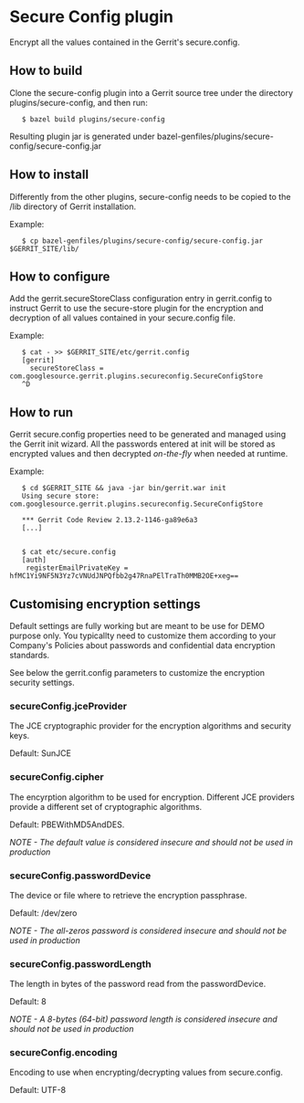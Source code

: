 # Secure Config plugin

Encrypt all the values contained in the Gerrit's secure.config.

## How to build

Clone the secure-config plugin into a Gerrit source tree under the
directory plugins/secure-config, and then run:

```
   $ bazel build plugins/secure-config
```

Resulting plugin jar is generated under
bazel-genfiles/plugins/secure-config/secure-config.jar

## How to install

Differently from the other plugins, secure-config needs to be copied to the /lib
directory of Gerrit installation.

Example:

```
   $ cp bazel-genfiles/plugins/secure-config/secure-config.jar $GERRIT_SITE/lib/
```

## How to configure

Add the gerrit.secureStoreClass configuration entry in gerrit.config to instruct
Gerrit to use the secure-store plugin for the encryption and decryption of all
values contained in your secure.config file.

Example:

```
   $ cat - >> $GERRIT_SITE/etc/gerrit.config
   [gerrit]
     secureStoreClass = com.googlesource.gerrit.plugins.secureconfig.SecureConfigStore
   ^D
```

## How to run

Gerrit secure.config properties need to be generated and managed using the
Gerrit init wizard. All the passwords entered at init will be stored as
encrypted values and then decrypted *on-the-fly* when needed at runtime.

Example:

```
   $ cd $GERRIT_SITE && java -jar bin/gerrit.war init
   Using secure store: com.googlesource.gerrit.plugins.secureconfig.SecureConfigStore

   *** Gerrit Code Review 2.13.2-1146-ga89e6a3
   [...]


   $ cat etc/secure.config
   [auth]
	registerEmailPrivateKey = hfMC1Yi9NF5N3Yz7cVNUdJNPQfbb2g47RnaPElTraTh0MMB2OE+xeg==

```

## Customising encryption settings

Default settings are fully working but are meant to be use for DEMO purpose
only. You typicallty need to customize them according to your Company's Policies
about passwords and confidential data encryption standards.

See below the gerrit.config parameters to customize the encryption security
settings.

### secureConfig.jceProvider

The JCE cryptographic provider for the encryption algorithms
and security keys.

Default: SunJCE

### secureConfig.cipher

The encyrption algorithm to be used for encryption. Different JCE providers
provide a different set of cryptographic algorithms.

Default: PBEWithMD5AndDES.

*NOTE - The default value is considered insecure and should not be used in
production*

### secureConfig.passwordDevice

The device or file where to retrieve the encryption passphrase.

Default: /dev/zero

*NOTE - The all-zeros password is considered insecure and should not be used in
production*

### secureConfig.passwordLength

The length in bytes of the password read from the passwordDevice.

Default: 8

*NOTE - A 8-bytes (64-bit) password length is considered insecure and should not
be used in production*

### secureConfig.encoding

Encoding to use when encrypting/decrypting values from secure.config.

Default: UTF-8

